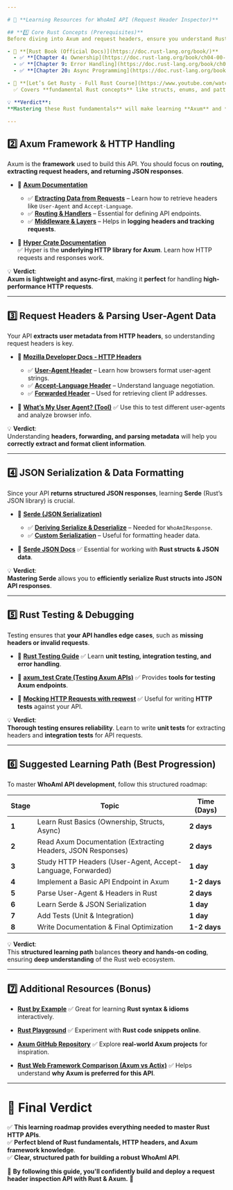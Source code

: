 ```yaml
---

# 🚀 **Learning Resources for WhoAmI API (Request Header Inspector)**

## **1️⃣ Core Rust Concepts (Prerequisites)**
Before diving into Axum and request headers, ensure you understand Rust’s **memory safety, error handling, and concurrency**.

- 📖 **[Rust Book (Official Docs)](https://doc.rust-lang.org/book/)**
  - ✅ **[Chapter 4: Ownership](https://doc.rust-lang.org/book/ch04-00-understanding-ownership.html)** – Essential for managing memory safely.
  - ✅ **[Chapter 9: Error Handling](https://doc.rust-lang.org/book/ch09-00-error-handling.html)** – Critical for handling invalid headers or missing request data.
  - ✅ **[Chapter 20: Async Programming](https://doc.rust-lang.org/book/ch20-00-final-project-a-web-server.html)** – Understanding **async handling** in Rust.

- 🎥 **[Let’s Get Rusty - Full Rust Course](https://www.youtube.com/watch?v=BpPEoZW5IiY)**  
  ✅ Covers **fundamental Rust concepts** like structs, enums, and pattern matching.

💡 **Verdict**:  
**Mastering these Rust fundamentals** will make learning **Axum** and **HTTP handling** much easier.

---
```


## **2️⃣ Axum Framework & HTTP Handling**
Axum is the **framework** used to build this API. You should focus on **routing, extracting request headers, and returning JSON responses**.

- 📖 **[Axum Documentation](https://docs.rs/axum/latest/axum/)**
  - ✅ **[Extracting Data from Requests](https://docs.rs/axum/latest/axum/extract/index.html)** – Learn how to retrieve headers like `User-Agent` and `Accept-Language`.
  - ✅ **[Routing & Handlers](https://docs.rs/axum/latest/axum/routing/index.html)** – Essential for defining API endpoints.
  - ✅ **[Middleware & Layers](https://docs.rs/axum/latest/axum/middleware/index.html)** – Helps in **logging headers and tracking requests**.

- 📖 **[Hyper Crate Documentation](https://docs.rs/hyper/latest/hyper/)**  
  ✅ Hyper is the **underlying HTTP library for Axum**. Learn how HTTP requests and responses work.

💡 **Verdict**:  
**Axum is lightweight and async-first**, making it **perfect** for handling **high-performance HTTP requests**.

---

## **3️⃣ Request Headers & Parsing User-Agent Data**
Your API **extracts user metadata from HTTP headers**, so understanding request headers is key.

- 📖 **[Mozilla Developer Docs - HTTP Headers](https://developer.mozilla.org/en-US/docs/Web/HTTP/Headers)**
  - ✅ **[User-Agent Header](https://developer.mozilla.org/en-US/docs/Web/HTTP/Headers/User-Agent)** – Learn how browsers format user-agent strings.
  - ✅ **[Accept-Language Header](https://developer.mozilla.org/en-US/docs/Web/HTTP/Headers/Accept-Language)** – Understand language negotiation.
  - ✅ **[Forwarded Header](https://developer.mozilla.org/en-US/docs/Web/HTTP/Headers/Forwarded)** – Used for retrieving client IP addresses.

- 📖 **[What’s My User Agent? (Tool)](https://www.whatismybrowser.com/detect/what-is-my-user-agent)**
  ✅ Use this to test different user-agents and analyze browser info.

💡 **Verdict**:  
Understanding **headers, forwarding, and parsing metadata** will help you **correctly extract and format client information**.

---

## **4️⃣ JSON Serialization & Data Formatting**
Since your API **returns structured JSON responses**, learning **Serde** (Rust’s JSON library) is crucial.

- 📖 **[Serde (JSON Serialization)](https://serde.rs/)**
  - ✅ **[Deriving Serialize & Deserialize](https://serde.rs/derive.html)** – Needed for `WhoAmIResponse`.
  - ✅ **[Custom Serialization](https://serde.rs/custom-date-format.html)** – Useful for formatting header data.

- 📖 **[Serde JSON Docs](https://docs.rs/serde_json/latest/serde_json/)**
  ✅ Essential for working with **Rust structs & JSON data**.

💡 **Verdict**:  
**Mastering Serde** allows you to **efficiently serialize Rust structs into JSON API responses**.

---

## **5️⃣ Rust Testing & Debugging**
Testing ensures that **your API handles edge cases**, such as **missing headers or invalid requests**.

- 📖 **[Rust Testing Guide](https://doc.rust-lang.org/book/ch11-00-testing.html)**
  ✅ Learn **unit testing, integration testing, and error handling**.

- 📖 **[axum_test Crate (Testing Axum APIs)](https://docs.rs/axum-test/latest/axum_test/)**
  ✅ Provides **tools for testing Axum endpoints**.

- 📖 **[Mocking HTTP Requests with reqwest](https://docs.rs/reqwest/latest/reqwest/)**
  ✅ Useful for writing **HTTP tests** against your API.

💡 **Verdict**:  
**Thorough testing ensures reliability**. Learn to write **unit tests** for extracting headers and **integration tests** for API requests.

---

## **6️⃣ Suggested Learning Path (Best Progression)**
To master **WhoAmI API development**, follow this structured roadmap:

| **Stage** | **Topic** | **Time (Days)** |
|-----------|------------|----------------|
| **1** | Learn Rust Basics (Ownership, Structs, Async) | **2 days** |
| **2** | Read Axum Documentation (Extracting Headers, JSON Responses) | **2 days** |
| **3** | Study HTTP Headers (User-Agent, Accept-Language, Forwarded) | **1 day** |
| **4** | Implement a Basic API Endpoint in Axum | **1-2 days** |
| **5** | Parse User-Agent & Headers in Rust | **2 days** |
| **6** | Learn Serde & JSON Serialization | **1 day** |
| **7** | Add Tests (Unit & Integration) | **1 day** |
| **8** | Write Documentation & Final Optimization | **1-2 days** |

💡 **Verdict**:  
This **structured learning path** balances **theory and hands-on coding**, ensuring **deep understanding** of the Rust web ecosystem.

---

## **7️⃣ Additional Resources (Bonus)**
- **[Rust by Example](https://doc.rust-lang.org/rust-by-example/)**
  ✅ Great for learning **Rust syntax & idioms** interactively.

- **[Rust Playground](https://play.rust-lang.org/)**
  ✅ Experiment with **Rust code snippets online**.

- **[Axum GitHub Repository](https://github.com/tokio-rs/axum)**
  ✅ Explore **real-world Axum projects** for inspiration.

- **[Rust Web Framework Comparison (Axum vs Actix)](https://shuttle.rs/blog/rust-web-framework-comparison)**
  ✅ Helps understand **why Axum is preferred for this API**.

---

# 🚀 **Final Verdict**
✅ **This learning roadmap provides everything needed to master Rust HTTP APIs**.  
✅ **Perfect blend of Rust fundamentals, HTTP headers, and Axum framework knowledge**.  
✅ **Clear, structured path for building a robust WhoAmI API**.  

🔹 **By following this guide, you'll confidently build and deploy a request header inspection API with Rust & Axum.** 🚀
